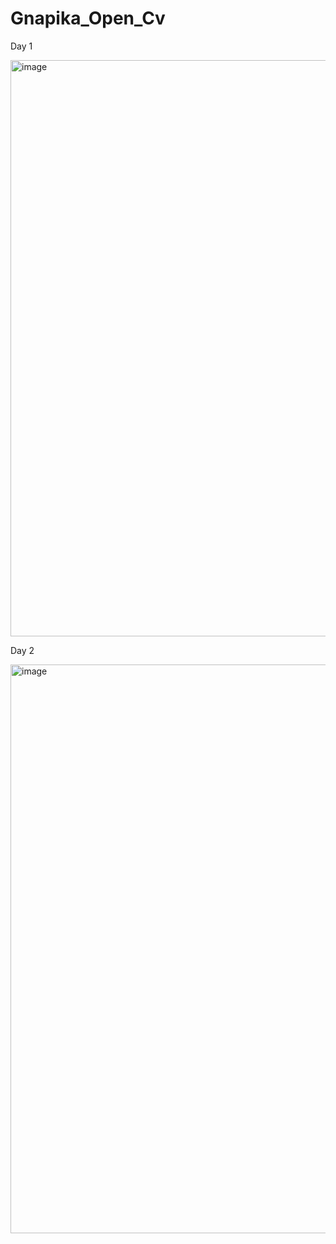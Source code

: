 # Gnapika_Open_Cv

Day 1

<img width="1366" height="922" alt="image" src="https://github.com/user-attachments/assets/dc19f3f9-f583-47ac-aa10-7655f8006d4d" />

Day 2

<img width="1373" height="910" alt="image" src="https://github.com/user-attachments/assets/b2947f2d-d428-4977-bb4a-e8a1e46e5002" />

